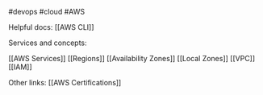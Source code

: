 #devops
#cloud 
#AWS

Helpful docs:
[[AWS CLI]]

Services and concepts:

[[AWS Services]]
[[Regions]]
[[Availability Zones]]
[[Local Zones]]
[[VPC]]
[[IAM]]

Other links:
[[AWS Certifications]]
